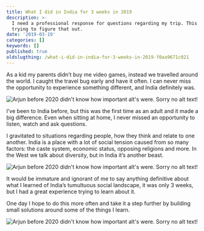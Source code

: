 ```yaml
---
title: What I did in India for 3 weeks in 2019
description: >-
  I need a professional response for questions regarding my trip. This is me
  trying to figure that out.
date: '2019-03-19'
categories: []
keywords: []
published: true
oldslugthing: /what-i-did-in-india-for-3-weeks-in-2019-f0aa9671c021
---
```


As a kid my parents didn’t buy me video games, instead we travelled around the world. I caught the travel bug early and have it often. I can never miss the opportunity to experience something different, and India definitely was.

![Arjun before 2020 didn't know how important alt's were. Sorry no alt text!](https://cdn-images-1.medium.com/max/800/0*HVRT8SRb-B823eRT)

I’ve been to India before, but this was the first time as an adult and it made a big difference. Even when sitting at home, I never missed an opportunity to listen, watch and ask questions.

I gravitated to situations regarding people, how they think and relate to one another. India is a place with a lot of social tension caused from so many factors: the caste system, economic status, opposing religions and more. In the West we talk about diversity, but in India it’s another beast.

![Arjun before 2020 didn't know how important alt's were. Sorry no alt text!](https://cdn-images-1.medium.com/max/800/0*EZV-ObexF-swYxeW)

It would be immature and ignorant of me to say anything definitive about what I learned of India’s tumultuous social landscape, it was only 3 weeks, but I had a great experience trying to learn about it.

One day I hope to do this more often and take it a step further by building small solutions around some of the things I learn.

![Arjun before 2020 didn't know how important alt's were. Sorry no alt text!](https://cdn-images-1.medium.com/max/800/0*YoQVGXNrRz9j9yus)
